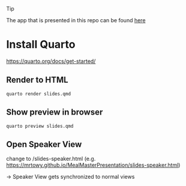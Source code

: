 > [!TIP]
> The app that is presented in this repo can be found [here](https://github.com/MrToWy/MealMaster)


# Install Quarto
https://quarto.org/docs/get-started/

## Render to HTML

```shell
quarto render slides.qmd
```

## Show preview in browser

```shell
quarto preview slides.qmd
```

## Open Speaker View
change to /slides-speaker.html (e.g. https://mrtowy.github.io/MealMasterPresentation/slides-speaker.html)

-> Speaker View gets synchronized to normal views
